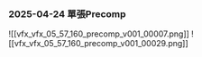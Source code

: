 ### 2025-04-24 單張Precomp
![[vfx_vfx_05_57_160_precomp_v001_00007.png]]
![[vfx_vfx_05_57_160_precomp_v001_00029.png]]

